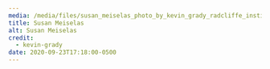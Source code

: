```yaml
---
media: /media/files/susan_meiselas_photo_by_kevin_grady_radcliffe_institute_373px.jpg
title: Susan Meiselas
alt: Susan Meiselas
credit:
  - kevin-grady
date: 2020-09-23T17:18:00-0500
---
```

